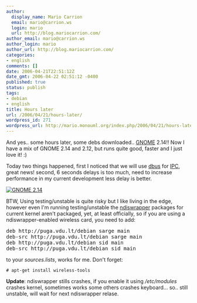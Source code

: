 ```yaml
---
author:
  display_name: Mario Carrion
  email: mario@carrion.ws
  login: mario
  url: http://blog.mariocarrion.com/
author_email: mario@carrion.ws
author_login: mario
author_url: http://blog.mariocarrion.com/
categories:
- english
comments: []
date: 2006-04-21T22:51:12Z
date_gmt: 2006-04-22 02:51:12 -0400
published: true
status: publish
tags:
- debian
- english
title: Hours later
url: /2006/04/21/hours-later/
wordpress_id: 271
wordpress_url: http://mario.monouml.org/index.php/2006/04/21/hours-later/
---
```


<p>And yes.. some hours later, some debs downloaded.. <a href="http://www.gnome.org">GNOME</a> 2.14!! Now I have a mix of GNOME 2.14 and 2.12, but runs quite good, faster and I just love it! :)</p>
<p>Today two things happened, first I noticed that we will use <a href="http://www.freedesktop.org/wiki/Software/dbus">dbus</a> for <a href="http://en.wikipedia.org/wiki/Inter-process_communication">IPC</a>, great news! second, 6 seconds delays is too much, need to increase performance in my current development less delay is better.</p>
<p><a href="http://static.flickr.com/52/132648230_71302b8b2d_o.png"><img src="http://static.flickr.com/52/132648230_71302b8b2d_m.jpg" alt="GNOME 2.14" /></a></p>
<p>BTW, Using testing/unstable is quite risky but I like living in the edge, however even I'm running testing/unstable the <a href="http://ndiswrapper.sourceforge.net/">ndiswrapper</a> packages for current kernel aren't packaged, yet, at least officially, so if you are using a ndiswrapper-enabled wireless card, you need to add:</p>
<pre>deb http://puga.vdu.lt/debian sarge main
deb-src http://puga.vdu.lt/debian sarge main
deb http://puga.vdu.lt/debian sid main
deb-src http://puga.vdu.lt/debian sid main</pre>
<p>to your <em>sources.lists</em>, works for me. Don't forget: </p>
<p><code># apt-get install wireless-tools</code></p>
<p><strong>Update</strong>: ndiswrapper stills crashes, if you enable it using <em>/etc/modules</em> crashes kernel, sometimes works some others crashes keyboard... so.. still unstable, will wait for next ndiswrapper relase.</p>

